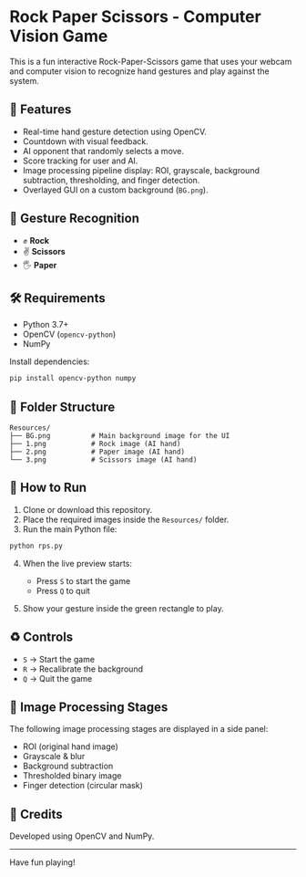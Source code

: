 # Rock Paper Scissors - Computer Vision Game

This is a fun interactive Rock-Paper-Scissors game that uses your webcam and computer vision to recognize hand gestures and play against the system.

## 🔧 Features

- Real-time hand gesture detection using OpenCV.
- Countdown with visual feedback.
- AI opponent that randomly selects a move.
- Score tracking for user and AI.
- Image processing pipeline display: ROI, grayscale, background subtraction, thresholding, and finger detection.
- Overlayed GUI on a custom background (`BG.png`).

## 🧠 Gesture Recognition

- ✊ **Rock** 
- ✌️ **Scissors** 
- 🖐 **Paper** 

## 🛠 Requirements

- Python 3.7+
- OpenCV (`opencv-python`)
- NumPy

Install dependencies:
```bash
pip install opencv-python numpy
````

## 📁 Folder Structure

```
Resources/
├── BG.png          # Main background image for the UI
├── 1.png           # Rock image (AI hand)
├── 2.png           # Paper image (AI hand)
└── 3.png           # Scissors image (AI hand)
```

## 🚀 How to Run

1. Clone or download this repository.
2. Place the required images inside the `Resources/` folder.
3. Run the main Python file:

```bash
python rps.py
```

4. When the live preview starts:

   * Press `S` to start the game
   * Press `Q` to quit

5. Show your gesture inside the green rectangle to play.

## ♻️ Controls

* `S` → Start the game
* `R` → Recalibrate the background
* `Q` → Quit the game

## 📸 Image Processing Stages

The following image processing stages are displayed in a side panel:

* ROI (original hand image)
* Grayscale & blur
* Background subtraction
* Thresholded binary image
* Finger detection (circular mask)

## 🤠 Credits

Developed using OpenCV and NumPy.

---

Have fun playing!